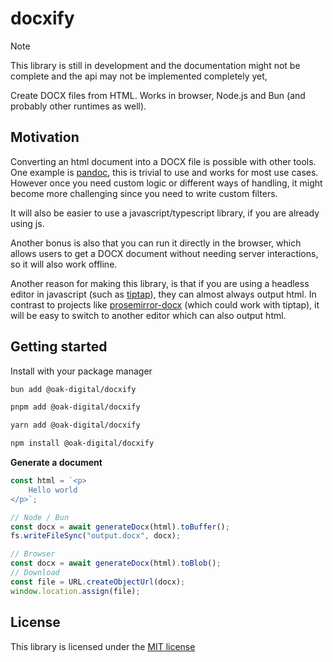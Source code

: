 # docxify

> [!NOTE]
> This library is still in development and the documentation might not be complete and the api may not be implemented completely yet,

Create DOCX files from HTML. Works in browser, Node.js and Bun (and probably other runtimes as well).

## Motivation

Converting an html document into a DOCX file is possible with other tools.
One example is [pandoc](https://pandoc.org/), this is trivial to use and works for most use cases.
However once you need custom logic or different ways of handling, it might become more challenging since you need to write custom filters.

It will also be easier to use a javascript/typescript library, if you are already using js.

Another bonus is also that you can run it directly in the browser, which allows users to get a DOCX document without needing server interactions, so it will also work offline.

Another reason for making this library, is that if you are using a headless editor in javascript (such as [tiptap](https://tiptap.dev/)), they can almost always output html.
In contrast to projects like [prosemirror-docx](https://github.com/curvenote/prosemirror-docx) (which could work with tiptap), it will be easy to switch to another editor which can also output html.

## Getting started

Install with your package manager

```bash
bun add @oak-digital/docxify
```

```bash
pnpm add @oak-digital/docxify
```

```bash
yarn add @oak-digital/docxify
```

```bash
npm install @oak-digital/docxify
```

**Generate a document**

```ts
const html = `<p>
    Hello world
</p>`;

// Node / Bun
const docx = await generateDocx(html).toBuffer();
fs.writeFileSync("output.docx", docx);

// Browser
const docx = await generateDocx(html).toBlob();
// Download
const file = URL.createObjectUrl(docx);
window.location.assign(file);
```

## License

This library is licensed under the [MIT license](./LICENSE)
